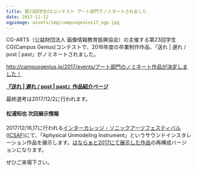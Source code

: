 ```yaml
---
title: 第23回学生CGコンテスト アート部門でノミネートされました
date: 2017-11-12
ogpimage: assets/img/campusgenius17_ogp.jpg
---
```


CG-ARTS（公益財団法人 画像情報教育振興協会）の主催する第23回学生CG(Campus Genius)コンテストで、2016年度の卒業制作作品、『送れ | 遅れ / post | past』がノミネートされました。

<http://campusgenius.jp/2017/events/アート部門のノミネート作品が決定しました！>

**[『送れ | 遅れ / post | past』作品紹介ページ](/works/post-past-sotsuten)**

最終選考は2017/12/2に行われます。

#### 松浦知也 次回展示情報

2017/12/16,17に行われる[インターカレッジ・ソニックアーツフェスティバル(ICSAF)](http://ic.jssa.info/)にて、「Aphysical Unmodeling Instrument」というサウンドインスタレーション作品を展示します。[はならぁと2017にて展示した作品](/info/hanarart2017)の再構成バージョンになります。

ぜひご来場下さい。